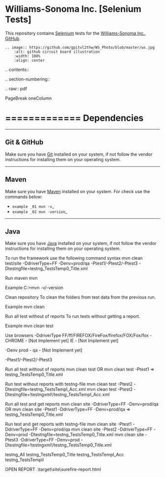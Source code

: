 # Williams-Sonoma Inc. [Selenium Tests]
This repository contains [Selenium](http://seleniumhq.org/) tests for the [Williams-Sonoma Inc.](http://www.williams-sonoma.com/), [GitHub](https://github.com/YuriiChukhrai/WS_Base).

    .. image:: https://github.com/gpitvl2thw/WS_Photo/blob/master/ws.jpg
        :alt: github circuit board illustration
        :width: 100%
        :align: center


.. contents::

.. section-numbering::

.. raw:: pdf

   PageBreak oneColumn


=============
Dependencies
=============

----------------
Git & GitHub
----------------
Make sure you have [Git](https://git-scm.com/) installed on your system, if not follow the vendor instructions for installing them on your operating system.

----------------
Maven
----------------
Make sure you have [Maven](https://maven.apache.org/download.cgi) installed on your system. For check use the commands below:

* `example _01 mvn -v`_ 
* `example _02 mvn -version`_ 


----------------
Java
----------------
Make sure you have [Java](http://www.java.com/) installed on your system, if not follow the vendor instructions for installing them on your operating system.



To run the framework use the following command syntax
mvn clean test/site -DdriverType=FF -Denv=prod/qa -Ptest1/-Ptest2/-Ptest3 -Dtestngfile=testng_TestsTemp0_Title.xml 


Run maven
mvn

Example
C:\>mvn -v/-version


Clean repository
To clean the folders from test data from the previous run.

Example
mvn clean


Run all test without of reports
To run tests without getting a report.

Example
mvn clean test


Use browsers
-DdriverType
FF/ff/FIREFOX/FireFox/firefox/FOX/Fox/fox - 
CHROME - [Not Implement yet]
IE - [Not Implement yet]


-Denv
prod - 
qa - [Not Implement yet]


-Ptest1/-Ptest2/-Ptest3



Run all test without of reports
mvn clean test
OR
mvn clean test -Ptest1							=>	testng_TestsTemp0_Title.xml


Run test without reports with testng-file
mvn clean test -Ptest2 -Dtestngfile=testng_TestsTempI_Acc.xml
mvn clean test -Ptest2 -Dtestngfile=!testngxml!/testng_TestsTempI_Acc.xml




Run all test and get reports
mvn clean site -DdriverType=FF -Denv=prod/qa
OR
mvn clean site -Ptest1 -DdriverType=FF -Denv=prod/qa			=>	testng_TestsTemp0_Title.xml




Run test and get reports with testng-file
mvn clean site -Ptest1 -DdriverType=FF -Denv=prod/qa
mvn clean site -Ptest2 -DdriverType=FF -Denv=prod -Dtestngfile=testng_TestsTemp0_Title.xml
mvn clean site -Ptest3 -DdriverType=FF -Denv=prod -Dtestngfile=!testngxml!/testng_TestsTemp0_Title.xml


testng_All
testng_TestsTemp0_Title
testng_TestsTempI_Acc
testng_TestsTempII	





OPEN REPORT
.\target\site\surefire-report.html

